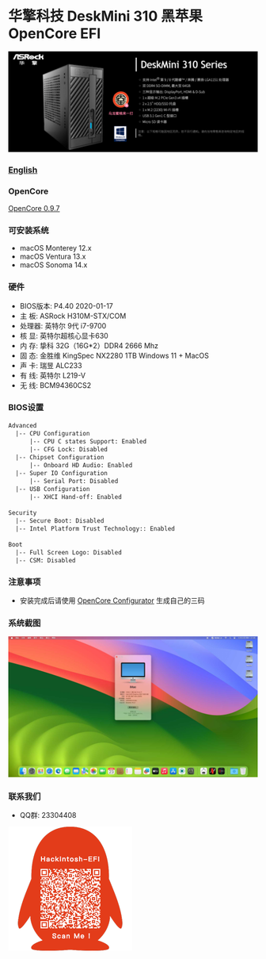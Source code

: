 # 华擎科技 DeskMini 310 黑苹果 OpenCore EFI

![image](ScreenShot/deskmini.png)

### [English](https://github.com/hackintosh-efi/ASRock-DeskMini-310)

### OpenCore

[OpenCore 0.9.7](https://github.com/acidanthera/OpenCorePkg)

### 可安装系统

- macOS Monterey 12.x 
- macOS Ventura  13.x 
- macOS Sonoma  14.x 


### 硬件

- BIOS版本: P4.40  2020-01-17
- 主  板: ASRock H310M-STX/COM
- 处理器: 英特尔 9代 i7-9700
- 核   显: 英特尔超核心显卡630
- 内   存: 挚科 32G（16G*2）DDR4 2666 Mhz
- 固   态: 金胜维 KingSpec NX2280 1TB Windows 11 + MacOS
- 声   卡: 瑞昱 ALC233
- 有   线: 英特尔 L219-V
- 无   线: BCM94360CS2

### BIOS设置

```
Advanced
  |-- CPU Configuration
      |-- CPU C states Support: Enabled
      |-- CFG Lock: Disabled
  |-- Chipset Configuration
      |-- Onboard HD Audio: Enabled
  |-- Super IO Configuration
      |-- Serial Port: Disabled
  |-- USB Configuration
      |-- XHCI Hand-off: Enabled 

Security
  |-- Secure Boot: Disabled 
  |-- Intel Platform Trust Technology:: Enabled 

Boot 
  |-- Full Screen Logo: Disabled
  |-- CSM: Disabled
```

### 注意事项

 - 安装完成后请使用 [OpenCore Configurator](https://mackie100projects.altervista.org/opencore-configurator/) 生成自己的三码

### 系统截图

![image](ScreenShot/Sonoma.jpg)

### 联系我们

- QQ群: 23304408

![image](ScreenShot/QRCode.png)